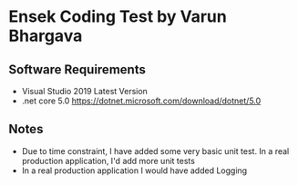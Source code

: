 # Ensek Coding Test by Varun Bhargava

## Software Requirements

- Visual Studio 2019 Latest Version
- .net core 5.0 https://dotnet.microsoft.com/download/dotnet/5.0

## Notes

- Due to time constraint, I have added some very basic unit test. In a real production application, I'd add more unit tests
- In a real production application I would have added Logging
